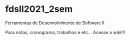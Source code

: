 # fdsII2021_2sem

Ferramentas de Desenvolvimento de Software II

Para notas, cronograma, trabalhos e etc...
Acesse a wiki!!!
